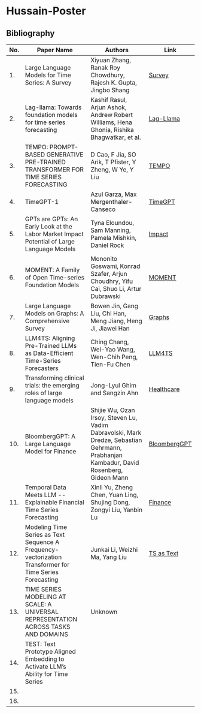 # Hussain-Poster


## Bibliography

| No. | Paper Name | Authors | Link |
| --- | --- | --- | --- |
| 1. | Large Language Models for Time Series: A Survey | Xiyuan Zhang, Ranak Roy Chowdhury, Rajesh K. Gupta, Jingbo Shang | [Survey](https://arxiv.org/abs/2402.01801#:~:text=Large%20Language%20Models%20(LLMs)%20have,%2C%20traffic%2C%20audio%20and%20finance.) |
| 2. | Lag-llama: Towards foundation models for time series forecasting | Kashif Rasul, Arjun Ashok, Andrew Robert Williams, Hena Ghonia, Rishika Bhagwatkar, et al. | [Lag-Llama](https://arxiv.org/abs/2310.08278)|
| 3. | TEMPO: PROMPT-BASED GENERATIVE PRE-TRAINED TRANSFORMER FOR TIME SERIES FORECASTING | D Cao, F Jia, SO Arik, T Pfister, Y Zheng, W Ye, Y Liu | [TEMPO](https://arxiv.org/abs/2310.04948) |
| 4. | TimeGPT-1 | Azul Garza, Max Mergenthaler-Canseco | [TimeGPT](https://arxiv.org/abs/2310.03589) |
| 5. | GPTs are GPTs: An Early Look at the Labor Market Impact Potential of Large Language Models | Tyna Eloundou, Sam Manning, Pamela Mishkin, Daniel Rock | [Impact](https://arxiv.org/abs/2303.10130) |
| 6. | MOMENT: A Family of Open Time-series Foundation Models | Mononito Goswami, Konrad Szafer, Arjun Choudhry, Yifu Cai, Shuo Li, Artur Dubrawski | [MOMENT](https://arxiv.org/abs/2402.03885) |
| 7. | Large Language Models on Graphs: A Comprehensive Survey | Bowen Jin, Gang Liu, Chi Han, Meng Jiang, Heng Ji, Jiawei Han | [Graphs](https://arxiv.org/abs/2312.02783) |
| 8. | LLM4TS: Aligning Pre-Trained LLMs as Data-Efficient Time-Series Forecasters | Ching Chang, Wei-Yao Wang, Wen-Chih Peng, Tien-Fu Chen | [LLM4TS](https://arxiv.org/abs/2308.08469) |
| 9. | Transforming clinical trials: the emerging roles of large language models | Jong-Lyul Ghim and Sangzin Ahn | [Healthcare](https://www.ncbi.nlm.nih.gov/pmc/articles/PMC10551746/)|
| 10. | BloombergGPT: A Large Language Model for Finance | Shijie Wu, Ozan Irsoy, Steven Lu, Vadim Dabravolski, Mark Dredze, Sebastian Gehrmann, Prabhanjan Kambadur, David Rosenberg, Gideon Mann | [BloombergGPT](https://arxiv.org/abs/2303.17564) |
| 11. | Temporal Data Meets LLM -- Explainable Financial Time Series Forecasting | Xinli Yu, Zheng Chen, Yuan Ling, Shujing Dong, Zongyi Liu, Yanbin Lu | [Finance](https://arxiv.org/abs/2306.11025) |
| 12. | Modeling Time Series as Text Sequence A Frequency-vectorization Transformer for Time Series Forecasting | Junkai Li, Weizhi Ma, Yang Liu | [TS as Text](https://openreview.net/forum?id=N1cjy5iznY) |
| 13. | TIME SERIES MODELING AT SCALE: A UNIVERSAL REPRESENTATION ACROSS TASKS AND DOMAINS  | Unknown | [](https://openreview.net/pdf?id=SZErAetdMu) |
| 14. | TEST: Text Prototype Aligned Embedding to Activate LLM’s Ability for Time Series | | |
| 15. | | | |
| 16. | | | |
